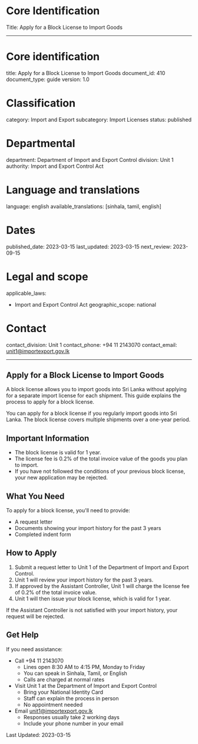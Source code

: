 # Core Identification
Title: Apply for a Block License to Import Goods

---
# Core identification
title: Apply for a Block License to Import Goods
document_id: 410
document_type: guide
version: 1.0

# Classification
category: Import and Export
subcategory: Import Licenses
status: published

# Departmental
department: Department of Import and Export Control
division: Unit 1
authority: Import and Export Control Act

# Language and translations
language: english
available_translations: [sinhala, tamil, english]

# Dates
published_date: 2023-03-15
last_updated: 2023-03-15
next_review: 2023-09-15

# Legal and scope
applicable_laws:
  - Import and Export Control Act
geographic_scope: national

# Contact
contact_division: Unit 1
contact_phone: +94 11 2143070
contact_email: unit1@importexport.gov.lk

---

## Apply for a Block License to Import Goods

A block license allows you to import goods into Sri Lanka without applying for a separate import license for each shipment. This guide explains the process to apply for a block license.

You can apply for a block license if you regularly import goods into Sri Lanka. The block license covers multiple shipments over a one-year period.

## Important Information

- The block license is valid for 1 year.
- The license fee is 0.2% of the total invoice value of the goods you plan to import.
- If you have not followed the conditions of your previous block license, your new application may be rejected.

## What You Need

To apply for a block license, you'll need to provide:

- A request letter
- Documents showing your import history for the past 3 years
- Completed indent form

## How to Apply

1. Submit a request letter to Unit 1 of the Department of Import and Export Control.
2. Unit 1 will review your import history for the past 3 years.
3. If approved by the Assistant Controller, Unit 1 will charge the license fee of 0.2% of the total invoice value.
4. Unit 1 will then issue your block license, which is valid for 1 year.

If the Assistant Controller is not satisfied with your import history, your request will be rejected.

## Get Help

If you need assistance:

- Call +94 11 2143070
    - Lines open 8:30 AM to 4:15 PM, Monday to Friday
    - You can speak in Sinhala, Tamil, or English
    - Calls are charged at normal rates
- Visit Unit 1 at the Department of Import and Export Control
    - Bring your National Identity Card
    - Staff can explain the process in person
    - No appointment needed
- Email unit1@importexport.gov.lk
    - Responses usually take 2 working days
    - Include your phone number in your email

Last Updated: 2023-03-15